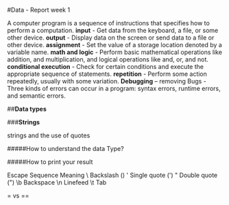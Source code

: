 #Data - Report week 1

A computer program is a sequence of instructions that specifies how to perform a computation.
**input** - Get data from the keyboard, a file, or some other device.
**output** - Display data on the screen or send data to a file or other device.
**assignment** - Set the value of a storage location denoted by a variable name.
**math and logic** - Perform basic mathematical operations like addition, and multiplication, and logical operations like and, or, and not.
**conditional execution** - Check for certain conditions and execute the appropriate sequence of statements.
**repetition** - Perform some action repeatedly, usually with some variation.
**Debugging** – removing Bugs -  Three kinds of errors can occur in a program: syntax errors, runtime errors, and semantic errors.

##**Data types**

###**Strings**

strings and the use of quotes

#####How to understand the data Type?

#####How to print your result

Escape Sequence	Meaning
\\	Backslash (\)
\'	Single quote (')
\"	Double quote (")
\b	Backspace
\n	Linefeed
\t	Tab

= vs ==
